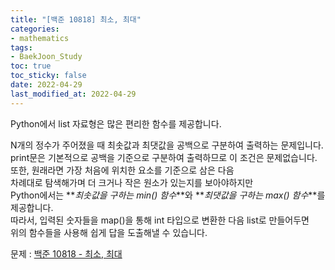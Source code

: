 ```yaml
---
title: "[백준 10818] 최소, 최대"
categories: 
- mathematics
tags:
- BaekJoon_Study
toc: true
toc_sticky: false
date: 2022-04-29
last_modified_at: 2022-04-29
---
```


Python에서 list 자료형은 많은 편리한 함수를 제공합니다.

N개의 정수가 주어졌을 때 최솟값과 최댓값을 공백으로 구분하여 출력하는 문제입니다.  
print문은 기본적으로 공백을 기준으로 구분하여 출력하므로 이 조건은 문제없습니다.  
또한, 원래라면 가장 처음에 위치한 요소를 기준으로 삼은 다음  
차례대로 탐색해가며 더 크거나 작은 원소가 있는지를 보아야하지만  
Python에서는 **_최솟값을 구하는 min() 함수_**와 **_최댓값을 구하는 max() 함수_**를 제공합니다.  
따라서, 입력된 숫자들을 map()을 통해 int 타입으로 변환한 다음 list로 만들어두면  
위의 함수들을 사용해 쉽게 답을 도출해낼 수 있습니다.  

문제 : [백준 10818 - 최소, 최대](https://www.acmicpc.net/problem/10818)

<script src="https://gist.github.com/Ryumaker/2fdc70c6d748acbd2a558bba011e806a.js"></script>


